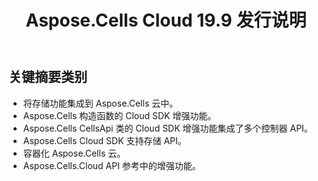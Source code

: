 ﻿---
title: Aspose.Cells Cloud 19.9 发行说明
second_title: Aspose.Cells Cloud Documen
type: docs
url: /zh/aspose-cells-cloud-19-9-release-notes/
description: Aspose.Cells Cloud 支持Excel 创建、转换、合并、拆分、保护、内部对象操作等
weight: 40
---
## **关键摘要类别**


- 将存储功能集成到 Aspose.Cells 云中。
- Aspose.Cells 构造函数的 Cloud SDK 增强功能。
- Aspose.Cells CellsApi 类的 Cloud SDK 增强功能集成了多个控制器 API。
- Aspose.Cells Cloud SDK 支持存储 API。
- 容器化 Aspose.Cells 云。
- Aspose.Cells.Cloud API 参考中的增强功能。
